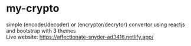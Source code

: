 # my-crypto
simple (encoder/decoder) or (encryptor/decrytor) convertor using reactjs and bootstrap with 3 themes <br/>
Live website: https://affectionate-snyder-ad3416.netlify.app/
